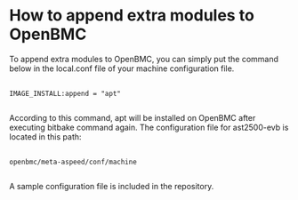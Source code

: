 # How to append extra modules to OpenBMC
To append extra modules to OpenBMC, you can simply put the command below in the local.conf file of your machine configuration file.
<pre>
  <code>
IMAGE_INSTALL:append = "apt"
  </code>
</pre>
According to this command, apt will be installed on OpenBMC after executing bitbake command again. The configuration file for ast2500-evb is located in this path:
<pre>
  <code>
openbmc/meta-aspeed/conf/machine
  </code>
</pre>
A sample configuration file is included in the repository.
